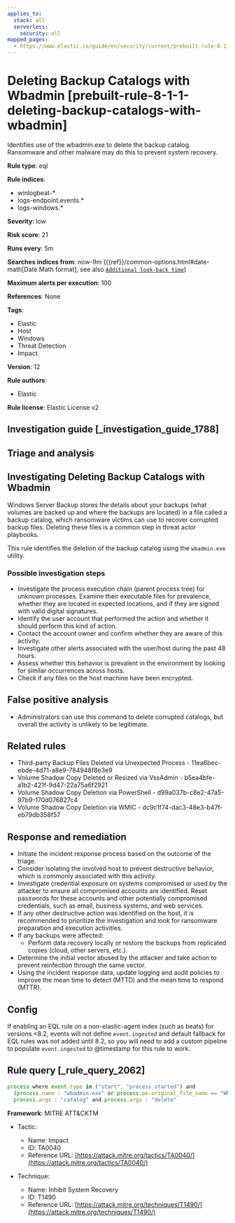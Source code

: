 ```yaml
---
applies_to:
  stack: all
  serverless:
    security: all
mapped_pages:
  - https://www.elastic.co/guide/en/security/current/prebuilt-rule-8-1-1-deleting-backup-catalogs-with-wbadmin.html
---
```


# Deleting Backup Catalogs with Wbadmin [prebuilt-rule-8-1-1-deleting-backup-catalogs-with-wbadmin]

Identifies use of the wbadmin.exe to delete the backup catalog. Ransomware and other malware may do this to prevent system recovery.

**Rule type**: eql

**Rule indices**:

* winlogbeat-*
* logs-endpoint.events.*
* logs-windows.*

**Severity**: low

**Risk score**: 21

**Runs every**: 5m

**Searches indices from**: now-9m ({{ref}}/common-options.html#date-math[Date Math format], see also [`Additional look-back time`](docs-content://solutions/security/detect-and-alert/create-detection-rule.md#rule-schedule))

**Maximum alerts per execution**: 100

**References**: None

**Tags**:

* Elastic
* Host
* Windows
* Threat Detection
* Impact

**Version**: 12

**Rule authors**:

* Elastic

**Rule license**: Elastic License v2

## Investigation guide [_investigation_guide_1788]

## Triage and analysis

## Investigating Deleting Backup Catalogs with Wbadmin

Windows Server Backup stores the details about your backups (what volumes are backed up and where the backups are
located) in a file called a backup catalog, which ransomware victims can use to recover corrupted backup files.
Deleting these files is a common step in threat actor playbooks.

This rule identifies the deletion of the backup catalog using the `wbadmin.exe` utility.

### Possible investigation steps

- Investigate the process execution chain (parent process tree) for unknown processes. Examine their executable files
for prevalence, whether they are located in expected locations, and if they are signed with valid digital signatures.
- Identify the user account that performed the action and whether it should perform this kind of action.
- Contact the account owner and confirm whether they are aware of this activity.
- Investigate other alerts associated with the user/host during the past 48 hours.
- Assess whether this behavior is prevalent in the environment by looking for similar occurrences across hosts.
- Check if any files on the host machine have been encrypted.

## False positive analysis

- Administrators can use this command to delete corrupted catalogs, but overall the activity is unlikely to be legitimate.

## Related rules

- Third-party Backup Files Deleted via Unexpected Process - 11ea6bec-ebde-4d71-a8e9-784948f8e3e9
- Volume Shadow Copy Deleted or Resized via VssAdmin - b5ea4bfe-a1b2-421f-9d47-22a75a6f2921
- Volume Shadow Copy Deletion via PowerShell - d99a037b-c8e2-47a5-97b9-170d076827c4
- Volume Shadow Copy Deletion via WMIC - dc9c1f74-dac3-48e3-b47f-eb79db358f57

## Response and remediation

- Initiate the incident response process based on the outcome of the triage.
- Consider isolating the involved host to prevent destructive behavior, which is commonly associated with this activity.
- Investigate credential exposure on systems compromised or used by the attacker to ensure all compromised accounts are
identified. Reset passwords for these accounts and other potentially compromised credentials, such as email, business
systems, and web services.
- If any other destructive action was identified on the host, it is recommended to prioritize the investigation and look
for ransomware preparation and execution activities.
- If any backups were affected:
  - Perform data recovery locally or restore the backups from replicated copies (cloud, other servers, etc.).
- Determine the initial vector abused by the attacker and take action to prevent reinfection through the same vector.
- Using the incident response data, update logging and audit policies to improve the mean time to detect (MTTD) and the
mean time to respond (MTTR).

## Config

If enabling an EQL rule on a non-elastic-agent index (such as beats) for versions <8.2, events will not define `event.ingested` and default fallback for EQL rules was not added until 8.2, so you will need to add a custom pipeline to populate `event.ingested` to @timestamp for this rule to work.

## Rule query [_rule_query_2062]

```js
process where event.type in ("start", "process_started") and
  (process.name : "wbadmin.exe" or process.pe.original_file_name == "WBADMIN.EXE") and
  process.args : "catalog" and process.args : "delete"
```

**Framework**: MITRE ATT&CKTM

* Tactic:

    * Name: Impact
    * ID: TA0040
    * Reference URL: [https://attack.mitre.org/tactics/TA0040/](https://attack.mitre.org/tactics/TA0040/)

* Technique:

    * Name: Inhibit System Recovery
    * ID: T1490
    * Reference URL: [https://attack.mitre.org/techniques/T1490/](https://attack.mitre.org/techniques/T1490/)



